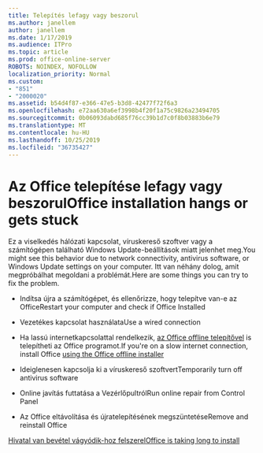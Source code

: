 ```yaml
---
title: Telepítés lefagy vagy beszorul
ms.author: janellem
author: janellem
ms.date: 1/17/2019
ms.audience: ITPro
ms.topic: article
ms.prod: office-online-server
ROBOTS: NOINDEX, NOFOLLOW
localization_priority: Normal
ms.custom:
- "851"
- "2000020"
ms.assetid: b54d4f87-e366-47e5-b3d8-42477f72f6a3
ms.openlocfilehash: e72aa630a6ef3998b4f20f1a75c9826a23494705
ms.sourcegitcommit: 0b06093dabd685f76cc39b1d7c0f8b03883b6e79
ms.translationtype: MT
ms.contentlocale: hu-HU
ms.lasthandoff: 10/25/2019
ms.locfileid: "36735427"
---
```

# <a name="office-installation-hangs-or-gets-stuck"></a><span data-ttu-id="a4bcf-102">Az Office telepítése lefagy vagy beszorul</span><span class="sxs-lookup"><span data-stu-id="a4bcf-102">Office installation hangs or gets stuck</span></span>

<span data-ttu-id="a4bcf-103">Ez a viselkedés hálózati kapcsolat, víruskereső szoftver vagy a számítógépen található Windows Update-beállítások miatt jelenhet meg.</span><span class="sxs-lookup"><span data-stu-id="a4bcf-103">You might see this behavior due to network connectivity, antivirus software, or Windows Update settings on your computer.</span></span> <span data-ttu-id="a4bcf-104">Itt van néhány dolog, amit megpróbálhat megoldani a problémát.</span><span class="sxs-lookup"><span data-stu-id="a4bcf-104">Here are some things you can try to fix the problem.</span></span>
  
- <span data-ttu-id="a4bcf-105">Indítsa újra a számítógépet, és ellenőrizze, hogy telepítve van-e az Office</span><span class="sxs-lookup"><span data-stu-id="a4bcf-105">Restart your computer and check if Office Installed</span></span>

- <span data-ttu-id="a4bcf-106">Vezetékes kapcsolat használata</span><span class="sxs-lookup"><span data-stu-id="a4bcf-106">Use a wired connection</span></span>

- <span data-ttu-id="a4bcf-107">Ha lassú internetkapcsolattal rendelkezik, [az Office offline telepítővel](https://support.office.com/article/f0a85fe7-118f-41cb-a791-d59cef96ad1c?wt.mc_id=Alchemy_ClientDIA) is telepítheti az Office programot.</span><span class="sxs-lookup"><span data-stu-id="a4bcf-107">If you're on a slow internet connection, install Office [using the Office offline installer](https://support.office.com/article/f0a85fe7-118f-41cb-a791-d59cef96ad1c?wt.mc_id=Alchemy_ClientDIA)</span></span>

- <span data-ttu-id="a4bcf-108">Ideiglenesen kapcsolja ki a víruskereső szoftvert</span><span class="sxs-lookup"><span data-stu-id="a4bcf-108">Temporarily turn off antivirus software</span></span>

- <span data-ttu-id="a4bcf-109">Online javítás futtatása a Vezérlőpultról</span><span class="sxs-lookup"><span data-stu-id="a4bcf-109">Run online repair from Control Panel</span></span>

- <span data-ttu-id="a4bcf-110">Az Office eltávolítása és újratelepítésének megszüntetése</span><span class="sxs-lookup"><span data-stu-id="a4bcf-110">Remove and reinstall Office</span></span>

[<span data-ttu-id="a4bcf-111">Hivatal van bevétel vágyódik-hoz felszerel</span><span class="sxs-lookup"><span data-stu-id="a4bcf-111">Office is taking long to install</span></span>](https://support.office.com/article/0f09f357-3fef-42a6-b8aa-cef4c6c44bdf?wt.mc_id=Alchemy_ClientDIA)
  